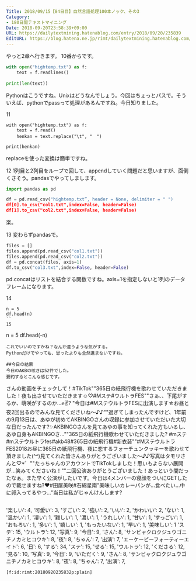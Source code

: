 ```yaml
---
Title: 2018/09/15【84日目】自然言語処理100本ノック、その3
Category:
- 180日間テキストマイニング
Date: 2018-09-20T23:58:39+09:00
URL: https://dailytextmining.hatenablog.com/entry/2018/09/20/235839
EditURL: https://blog.hatena.ne.jp/rimt/dailytextmining.hatenablog.com/atom/entry/10257846132635606873
---
```


やっと2章へ行きます。
10番からです。

```python
with open("hightemp.txt") as f:
    text = f.readlines()
    
print(len(text))
```
Pythonはこうですね。Unixはどうなんでしょう。今回はちょっとパスで。そういえば、pythonでpassって処理があるんですね。今日知りました。

11
```
with open("hightemp.txt") as f:
    text = f.read()
    henkan = text.replace("\t", "　")
    
print(henkan)
```
replaceを使った変換は簡単ですね。

12
1列目と2列目をループで回して、appendしていく問題だと思いますが、面倒くさそう。pandasでやってしまします。
```python
import pandas as pd

df = pd.read_csv("hightemp.txt”, header = None, delimiter = " ")
df[0].to_csv("col1.txt",index=False, header=False)
df[1].to_csv("col2.txt",index=False, header=False)
```

楽。

13
変わらずpandasで。

```python
files = []
files.append(pd.read_csv("col1.txt"))
files.append(pd.read_csv("col2.txt"))
df = pd.concat(files, axis=1)
df.to_csv("col3.txt",index=False, header=False)
```

pd.concatはリストを結合する関数ですね。axis=1を指定しないと1列のデータフレームになります。

14
```
n = 5
df.head(n)
``
15
```
n = 5
df.head(-n)
```
これでいいのですかね？なんか違うような気がする。
Pythonだけでやっても、思ったよりも全然進まないですね。

##今日の結果
今日のAKBの呟きは52件でした。
要約するとこんな感じです。
```
さんの動画をチェックして！#TikTok""365日の紙飛行機を歌わせていただきました！夜も出させていただきます☺︎♡#Mステ#ウルトラFES""さぁ、、下尾がするか、萌咲がするのか…✊✌️?
"今日は#MステウルトラFESに出演します☆お昼と夜2回出るのでみんな見てくださいね〜♪♪""過ぎてしまったんですけど、1年前の9月13日は、あゆが初めてAKBINGOさんの収録に参加させていただいた大切な日だったんです?✨AKBINGOさんを見てあゆの事を知ってくれた方もいるし、あゆ自身もAKBINGOさ…""365日の紙飛行機歌わせていただきました?
#mステ#mステウルトラfes#akb48#365日の紙飛行機#新衣装""#MステウルトラFES2018お昼に365日の紙飛行機、夜に恋するフォーチュンクッキーを歌わせて頂きました(^^)見てくれた皆さんありがとうございました〜♪♪写真はタモリさんと♡*゜""たっちゃんのアカウントでTikTokしました！思いもよらない展開が…笑みてくださいね！""二回公演ありがとうございました！あっという間だったなぁ。また早く公演がしたいです。今日は4メンバーの寝顔をついにGETしたので載せますね?❤️#田屋美咲#石綿星南"美味しいカレーパンが…食べたい…中に卵入ってるやつ…"当日は私がじゃんけんします?
```
```
'楽しい': 4, '可愛い': 3, 'すごい': 2, '強い': 2, 'いい': 2, 'かわいい': 2, 'ない': 1, '温かい': 1, '凄い': 1, '難しい': 1, '濃い': 1, 'うれしい': 1, '甘い': 1, 'すっごい': 1, 'おもろい': 1, '多い': 1, '嬉しい': 1, 'もったいない': 1, '早い': 1, '美味しい': 1
'ステ': 15, 'ウルトラ': 12, '写真': 9, '今日': 9, 'さん': 8, 'サンビャクロクジュウゴニチノカミヒコウキ': 8, '夜': 8, 'ちゃん': 7, '出演': 7, 'エーケービーフォーティーエイト': 6, '日': 6, 
'する': 34, 'ステ': 15, 'せる': 15, 'ウルトラ': 12, 'くださる': 12, '見る': 10, '写真': 9, '今日': 9, 'いただく': 9, 'さん': 8, 'サンビャクロクジュウゴニチノカミヒコウキ': 8, '夜': 8, 'ちゃん': 7, '出演': 7, 
```
[f:id:rimt:20180920235832p:plain]

